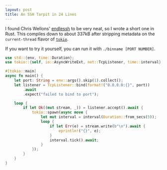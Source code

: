 ```yaml
---
layout: post
title: An SSH Tarpit in 24 Lines
---
```


I found Chris Wellons' [endlessh](https://nullprogram.com/blog/2019/03/22/)
to be very neat, so I wrote a short one in Rust. This compiles down to about
337kB after stripping metadata on the `current-thread` flavor of [`tokio`](https://tokio.rs/).

If you want to try it yourself, you can run it with `./binname [PORT NUMBER]`.

```rs
use std::{env, time::Duration};
use tokio::{self, io::AsyncWriteExt, net::TcpListener, time::interval};

#[tokio::main]
async fn main() {
    let port: String = env::args().skip(1).collect();
    let listener = TcpListener::bind(format!("0.0.0.0:{}", port))
        .await
        .expect("failed to bind to port");

    loop {
        if let Ok((mut stream, _)) = listener.accept().await {
            tokio::spawn(async move {
                let mut interval = interval(Duration::from_secs(5));
                loop {
                    if let Err(e) = stream.write(b"\n").await {
                        eprintln!("{}", e);
                    }
                    interval.tick().await;
                }
            });
        }
    }
}
```
